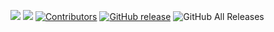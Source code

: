 [![](https://goreportcard.com/badge/linuxsuren/.github)](https://goreportcard.com/report/linuxsuren/.github)
[![](http://img.shields.io/badge/godoc-reference-5272B4.svg?style=flat-square)](https://godoc.org/github.com/linuxsuren/.github)
[![Contributors](https://img.shields.io/github/contributors/linuxsuren/.github.svg)](https://github.com/linuxsuren/.github/graphs/contributors)
[![GitHub release](https://img.shields.io/github/release/linuxsuren/.github.svg?label=release)](https://github.com/linuxsuren/.github/releases/latest)
![GitHub All Releases](https://img.shields.io/github/downloads/linuxsuren/.github/total)

